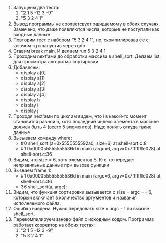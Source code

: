 1. Запущены два теста: 
    1. "2 1 5 -12 3 -9"
    2. "5 3 2 4 1"
2. Вывод программы не соответсвует ошидаемому в обоих случаях. Замечено, что даже появляются числа, которые не поступали как входные данные
3. Повторим тест с набором "5 3 2 4 1", но, скомпилировав ее с ключом -g и запустив через gdb
4. Ставим break main. И делаем run 5 3 2 4 1
5. Проходим next'ами до обработки массива в shell_sort. Делаем list, для просмотра алгоритма сортировки
6. Добавляем:
    * display a[0]
    * display a[1]
    * display a[2]
    * display a[3]
    * display a[4]
    * display h
    * display i
    * display j
7. Проходя next'ами по циклам видем, что i в какой-то момент становится равной 5, хотя последний индекс элемента в массиве должен быть 4 (всего 5 элементов). Надо понять откуда такие данные
8. Вызываем команду where:
    * #0  shell_sort (a=0x5555555592a0, size=6) at shell-sort.c:8
    * #1  0x000055555555536d in main (argc=6, argv=0x7fffffffe028) at shell-sort.c:36
9. Видим, что size = 6, хотя элементов 5. Кто-то передает неправильные данные при вызове функции
10. Вызваем frame 1:
    * #1  0x000055555555536d in main (argc=6, argv=0x7fffffffe028) at shell-sort.c:36
    * 36	  shell_sort(a, argc);
11. Видим, что функция сортировки вызывается с size = argc == 6, который включает в количество аргументов и названия исполняемого файла. 
12. Ошибка найдена. Нужно передовать size = argc - 1 пи вызове shell_sort.
13. Перекомпилируем заново файл с исходным кодом. Программа работает корректор на обоих тестах: 
    1. "2 1 5 -12 3 -9"
    2. "5 3 2 4 1"
